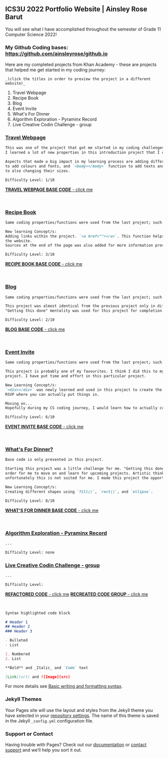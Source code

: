 ## ICS3U 2022 Portfolio Website | Ainsley Rose Barut
You will see what I have accomplished throughout the semester of Grade 11 Computer Science 2022!

### My Github Coding bases: https://github.com/ainsleyrose/github.io

Here are my completed projects from Khan Academy - these are projects that helped me get started in my coding journey:

`_(click the titles in order to preview the project in a different website)_`

1. Travel Webpage
2. Recipe Book
3. Blog
4. Event Invite
5. What's For Dinner
6. Algorithm Exploration - Pyraminx Record
7. Live Creative Codin Challenge - group

### [Travel Webpage](https://rawcdn.githack.com/ainsleyrose/HTML-CSS-JS-Projects/a8e4b09ce2837d8449c4bb2f327bf3f6a9c37197/index.html)

```markdown
This was one of the project that got me started in my coding challenges. 
I learned a lot of new properties in this introduction project that I can apply as I go on my new provided challenges. 

Aspects that made a big impact in my learning process are adding different text sizes, adding the `<head></head>` function 
to add colours and fonts, and `<body></body>` function to add texts and `<src="">` for adding images from available sources 
to also changing their sizes.

Difficulty Level: 1/10
```

[**TRAVEL WEBPAGE BASE CODE** - click me](https://github.com/ainsleyrose/HTML-CSS-JS-Projects/commit/6d4ba7d9227e615f1a27a539a39a5bdf5c057771)

<br>

### [Recipe Book](https://rawcdn.githack.com/ainsleyrose/HTML-CSS-JS-Projects/a8e4b09ce2837d8449c4bb2f327bf3f6a9c37197/index2.html)

```markdown
Same coding properties/functions were used from the last project; such as `<head></head>`, `<style></style>`, `<body></body>`.

New learning Concept/s:
Adding links within the project. `<a href=""></a>`. This function helps me direct to where I want to get a specific space in 
the website.
Sources at the end of the page was also added for more information provided to another link.

Difficulty Level: 3/10
```

[**RECIPE BOOK BASE CODE** - click me](https://github.com/ainsleyrose/HTML-CSS-JS-Projects/blob/main/index.html)

<br>


### [Blog](https://rawcdn.githack.com/ainsleyrose/HTML-CSS-JS-Projects/a8e4b09ce2837d8449c4bb2f327bf3f6a9c37197/index3.html)

```markdown
Same coding properties/functions were used from the last project; such as `<head></head>`, `<style></style>`, `<body></body>`.

This project was almost identical from the previous project only in different design and more writing was required.
"Getting this done" mentality was used for this project for completion.

Difficulty Level: 2/10
```

[**BLOG BASE CODE** - click me](https://github.com/ainsleyrose/HTML-CSS-JS-Projects/commit/da881690660221a479259c42445d831d48f5aa3a)

<br>

### [Event Invite](https://rawcdn.githack.com/ainsleyrose/HTML-CSS-JS-Projects/a8e4b09ce2837d8449c4bb2f327bf3f6a9c37197/index4.html)

```markdown
Same coding properties/functions were used from the last project; such as `<head></head>`, `<style></style>`, `<body></body>`.

This project is probably one of my favourites. I think I did this to my desired product. I overall had fun completing this 
project. I have put time and effort in this particular project.

New Learning Concept/s:
`<div></div>` was newly learned and used in this project to create the RSVP making shapes to make it identical through an actual 
RSVP where you can actually put things in.

Moving on...
Hopefully during my CS coding journey, I would learn how to actually code RSVP's where people can actually put things in.

Difficulty Level: 6/10
```

[**EVENT INVITE BASE CODE** - click me](https://github.com/ainsleyrose/HTML-CSS-JS-Projects/commit/67fdd96b8baeca8e2797b2772546fe8b44c0f01a)

<br>

### [What's For Dinner?](https://rawcdn.githack.com/ainsleyrose/HTML-CSS-JS-Projects/a8e4b09ce2837d8449c4bb2f327bf3f6a9c37197/index5.javascript)

```markdown
Base code is only presented in this project.

Starting this project was a little challenge for me. "Getting this done" mentality was again used in this particular project in 
order for me to move on and learn for upcoming projects. Artistic thinking and design was required for this project and 
unfortunately this is not suited for me. I made this project the opportunity to learn how each coding concept works. 

New Learning Concept/s:
Creating different shapes using `fill()`, `rect()`, and `ellipse`.

Difficulty Level: 8/10
```

[**WHAT'S FOR DINNER BASE CODE** - click me](https://github.com/ainsleyrose/HTML-CSS-JS-Projects/blob/main/index5.javascript)

<br>

### [Algorithm Exploration - Pyraminx Record](https://github.com/ainsleyrose/HTML-CSS-JS-Projects/tree/Algorithms-Exploration-HTML-projs#readme)

```markdown
...

Difficulty Level: none
```

### [Live Creative Codin Challenge - group](https://editor.p5js.org/hwarn1/sketches/WbSDbRg0U)
``` markdown
...

Difficulty Level:
```

[**REFACTORED CODE** - click me]()
[**RECREATED CODE GROUP** - click me]()

<br>









```markdown
Syntax highlighted code block

# Header 1
## Header 2
### Header 3

- Bulleted
- List

1. Numbered
2. List

**Bold** and _Italic_ and `Code` text

[Link](url) and ![Image](src)
```

For more details see [Basic writing and formatting syntax](https://docs.github.com/en/github/writing-on-github/getting-started-with-writing-and-formatting-on-github/basic-writing-and-formatting-syntax).

### Jekyll Themes

Your Pages site will use the layout and styles from the Jekyll theme you have selected in your [repository settings](https://github.com/ainsleyrose/github.io/settings/pages). The name of this theme is saved in the Jekyll `_config.yml` configuration file.

### Support or Contact

Having trouble with Pages? Check out our [documentation](https://docs.github.com/categories/github-pages-basics/) or [contact support](https://support.github.com/contact) and we’ll help you sort it out.
